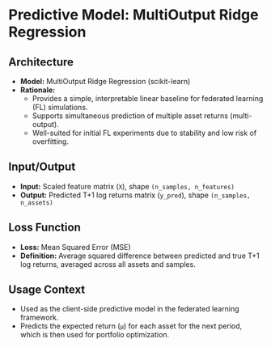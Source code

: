# Predictive Model: MultiOutput Ridge Regression

## Architecture
- **Model:** MultiOutput Ridge Regression (scikit-learn)
- **Rationale:**
  - Provides a simple, interpretable linear baseline for federated learning (FL) simulations.
  - Supports simultaneous prediction of multiple asset returns (multi-output).
  - Well-suited for initial FL experiments due to stability and low risk of overfitting.

## Input/Output
- **Input:** Scaled feature matrix (`X`), shape `(n_samples, n_features)`
- **Output:** Predicted T+1 log returns matrix (`y_pred`), shape `(n_samples, n_assets)`

## Loss Function
- **Loss:** Mean Squared Error (MSE)
- **Definition:** Average squared difference between predicted and true T+1 log returns, averaged across all assets and samples.

## Usage Context
- Used as the client-side predictive model in the federated learning framework.
- Predicts the expected return (`μ`) for each asset for the next period, which is then used for portfolio optimization.
